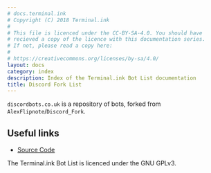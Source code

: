 ```yaml
---
# docs.terminal.ink
# Copyright (C) 2018 Terminal.ink
#
# This file is licenced under the CC-BY-SA-4.0. You should have
# recieved a copy of the licence with this documentation series.
# If not, please read a copy here:
#
# https://creativecommons.org/licenses/by-sa/4.0/
layout: docs
category: index
description: Index of the Terminal.ink Bot List documentation
title: Discord Fork List
---
```


`discordbots.co.uk` is a repository of bots, forked from `AlexFlipnote`/`Discord_Fork`.

## Useful links
- [Source Code](https://github.com/Terminal/Discord_Fork)


The Terminal.ink Bot List is licenced under the GNU GPLv3.
